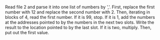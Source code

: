 Read file 2 and parse it into one list of numbers by ','. First, replace the first number with 12 and replace the second number with 2. Then, iterating in blocks of 4, read the first number. If it is 99, stop. If it is 1, add the numbers at the addresses pointed to by the numbers in the next two slots. Write the result to the location pointed to by the last slot. If it is two, multiply. Then, put out the first value.
